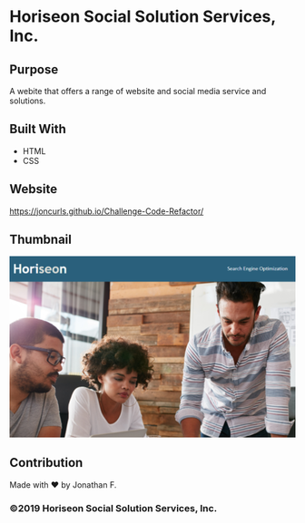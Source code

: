 # Horiseon Social Solution Services, Inc.

## Purpose
A webite that offers a range of website and social media service and solutions.

## Built With
* HTML
* CSS

## Website
https://joncurls.github.io/Challenge-Code-Refactor/

## Thumbnail
![Screenshot](assets/images/thumbnail.PNG)

## Contribution
Made with ❤️ by Jonathan F.

### ©️2019 Horiseon Social Solution Services, Inc. 
